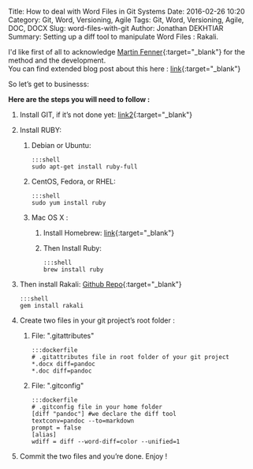Title: How to deal with Word Files in Git Systems
Date: 2016-02-26 10:20
Category: Git, Word, Versioning, Agile
Tags: Git, Word, Versioning, Agile, DOC, DOCX
Slug: word-files-with-git
Author: Jonathan DEKHTIAR
Summary: Setting up a diff tool to manipulate Word Files : Rakali.


I'd like first of all to acknowledge [Martin Fenner](http://blog.martinfenner.org/about.html){:target="_blank"} for the method and the development.  
You can find extended blog post about this here : [link](http://blog.martinfenner.org/2014/08/25/using-microsoft-word-with-git/){:target="_blank"}

So let’s get to businesss:

**Here are the steps you will need to follow :**

1.  Install GIT, if it’s not done yet: [link2](https://git-scm.com/downloads){:target="_blank"}

2.  Install RUBY:

    1.  Debian or Ubuntu:

            :::shell
            sudo apt-get install ruby-full

    2.  CentOS, Fedora, or RHEL:

		    :::shell
            sudo yum install ruby

    3.  Mac OS X :

        1.  Install Homebrew: [link](http://brew.sh/){:target="_blank"}

        2.  Then Install Ruby: 
		
		        :::shell
                brew install ruby

3.  Then install Rakali: [Github Repo](https://github.com/rakali/rakali.rb){:target="_blank"}

		:::shell
        gem install rakali

5.  Create two files in your git project’s root folder :

    1.  File: ".gitattributes"

            :::dockerfile
			# .gitattributes file in root folder of your git project
			*.docx diff=pandoc
			*.doc diff=pandoc
			
    2.  File: ".gitconfig"

            :::dockerfile
			# .gitconfig file in your home folder
			[diff "pandoc"] #we declare the diff tool
			textconv=pandoc --to=markdown
			prompt = false
			[alias]
			wdiff = diff --word-diff=color --unified=1

6.  Commit the two files and you’re done. Enjoy !
